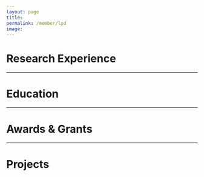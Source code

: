 ```yaml
---
layout: page
title: 
permalink: /member/lpd
image: 
---
```


Research Experience
============


***

Education
============

***

Awards & Grants
============

***

Projects
============

